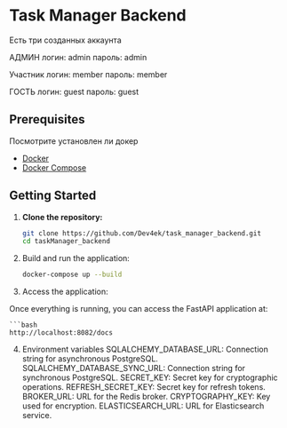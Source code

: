# Task Manager Backend

Есть три созданных аккаунта

АДМИН
логин: admin
пароль: admin

Участник
логин: member
пароль: member

ГОСТЬ
логин: guest
пароль: guest




## Prerequisites

Посмотрите установлен ли докер

- [Docker](https://www.docker.com/get-started)
- [Docker Compose](https://docs.docker.com/compose/)

## Getting Started

1. **Clone the repository:**

   ```bash
   git clone https://github.com/Dev4ek/task_manager_backend.git
   cd taskManager_backend

2. Build and run the application:

    ```bash
    docker-compose up --build

3. Access the application:

Once everything is running, you can access the FastAPI application at:

    ```bash
    http://localhost:8082/docs

4. Environment variables
SQLALCHEMY_DATABASE_URL: Connection string for asynchronous PostgreSQL.
SQLALCHEMY_DATABASE_SYNC_URL: Connection string for synchronous PostgreSQL.
SECRET_KEY: Secret key for cryptographic operations.
REFRESH_SECRET_KEY: Secret key for refresh tokens.
BROKER_URL: URL for the Redis broker.
CRYPTOGRAPHY_KEY: Key used for encryption.
ELASTICSEARCH_URL: URL for Elasticsearch service.

